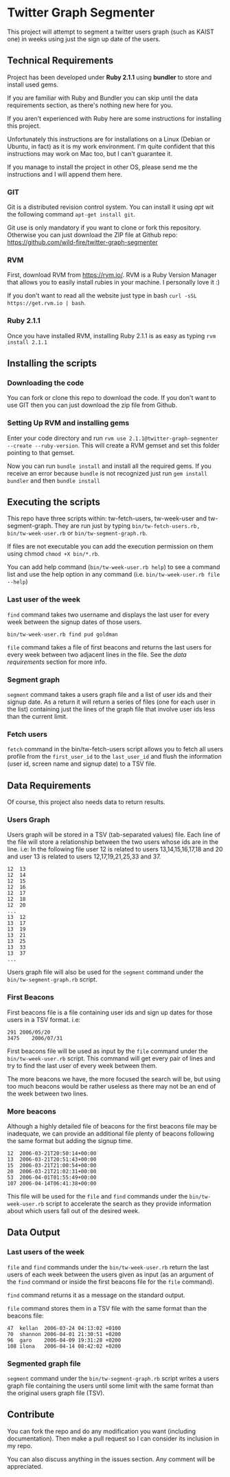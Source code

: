 Twitter Graph Segmenter
=======================

This project will attempt to segment a twitter users graph (such as KAIST one) in weeks using just the sign up date of the users.

## Technical Requirements

Project has been developed under **Ruby 2.1.1** using **bundler** to store and install used gems.

If you are familiar with Ruby and Bundler you can skip until the data requirements section, as there's nothing new here for you.

If you aren't experienced with Ruby here are some instructions for installing this project.

Unfortunately this instructions are for installations on a Linux (Debian or Ubuntu, in fact) as it is my work environment. I'm quite confident that this instructions may work on Mac too, but I can't guarantee it.

If you manage to install the project in other OS, please send me the instructions and I will append them here.

### GIT

Git is a distributed revision control system. You can install it using *apt* wit the following command `apt-get install git`.

Git use is only mandatory if you want to clone or fork this repository. Otherwise you can just download the ZIP file at Github repo: https://github.com/wild-fire/twitter-graph-segmenter

### RVM

First, download RVM from https://rvm.io/. RVM is a Ruby Version Manager that allows you to easily install rubies in your machine. I personally love it :)

If you don't want to read all the website just type in bash `curl -sSL https://get.rvm.io | bash`.

### Ruby 2.1.1

Once you have installed RVM, installing Ruby 2.1.1 is as easy as typing `rvm install 2.1.1`

## Installing the scripts

### Downloading the code

You can fork or clone this repo to download the code. If you don't want to use GIT then you can just download the zip file from Github.

### Setting Up RVM and installing gems

Enter your code directory and run `rvm use 2.1.1@twitter-graph-segmenter --create --ruby-version`. This will create a RVM gemset and set this folder pointing to that gemset.

Now you can run `bundle install` and install all the required gems. If you receive an error because `bundle` is not recognized just run `gem install bundler` and then `bundle install`

## Executing the scripts

This repo have three scripts within: tw-fetch-users, tw-week-user and tw-segment-graph. They are run just by typing `bin/tw-fetch-users.rb, bin/tw-week-user.rb` or `bin/tw-segment-graph.rb`.

If files are not executable you can add the execution permission on them using chmod `chmod +X bin/*.rb`.

You can add help command (`bin/tw-week-user.rb help`) to see a command list and use the help option in any command (i.e. `bin/tw-week-user.rb file --help`)

### Last user of the week

`find` command takes two username and displays the last user for every week between the signup dates of those users.

`bin/tw-week-user.rb find pud goldman`

`file` command takes a file of first beacons and returns the last users for every week between two adjacent lines in the file. See the *data requirements* section for more info.

### Segment graph

`segment` command takes a users graph file and a list of user ids and their signup date. As a return it will return a series of files (one for each user in the list) containing just the lines of the graph file that involve user ids less than the current limit.

### Fetch users

`fetch` command in the bin/tw-fetch-users script allows you to fetch all users profile from the `first_user_id` to the `last_user_id` and flush the information (user id, screen name and signup date) to a TSV file.

## Data Requirements

Of course, this project also needs data to return results.

### Users Graph

Users graph will be stored in a TSV (tab-separated values) file. Each line of the file will store a relationship between the two users whose ids are in the line. i.e: In the following file user 12 is related to users 13,14,15,16,17,18 and 20 and user 13 is related to users 12,17,19,21,25,33 and 37.

```tsv
12	13
12	14
12	15
12	16
12	17
12	18
12	20
...
13	12
13	17
13	19
13	21
13	25
13	33
13	37
...
```

Users graph file will also be used for the `segment` command under the `bin/tw-segment-graph.rb` script.

### First Beacons

First beacons file is a file containing user ids and sign up dates for those users in a TSV format. i.e:


```tsv
291	2006/05/20
3475	2006/07/31
```

First beacons file will be used as input by the `file` command under the `bin/tw-week-user.rb` script. This command will get every pair of lines and try to find the last user of every week between them.

The more beacons we have, the more focused the search will be, but using too much beacons would be rather useless as there may not be an end of the week between two lines.

### More beacons

Although a highly detailed file of beacons for the first beacons file may be inadequate, we can provide an additional file plenty of beacons following the same format but adding the signup time.

```
12	2006-03-21T20:50:14+00:00
13	2006-03-21T20:51:43+00:00
15	2006-03-21T21:00:54+00:00
20	2006-03-21T21:02:31+00:00
53	2006-04-01T01:55:49+00:00
107	2006-04-14T06:41:38+00:00
```

This file will be used for the `file` and `find` commands under the `bin/tw-week-user.rb` script to accelerate the search as they provide information about which users fall out of the desired week.

## Data Output

### Last users of the week

`file` and `find` commands under the `bin/tw-week-user.rb` return the last users of each week between the users given as input (as an argument of the `find` command or inside the first beacons file for the `file` command).

`find` command returns it as a message on the standard output.

`file` command stores them in a TSV file with the same format than the beacons file:

```
47	kellan	2006-03-24 04:13:02 +0100
70	shannon	2006-04-01 21:30:51 +0200
96	garo	2006-04-09 19:31:28 +0200
108	ilona	2006-04-14 08:42:02 +0200
```

### Segmented graph file

`segment` command under the `bin/tw-segment-graph.rb` script writes a users graph file containing the users until some limit with the same format than the original users graph file (TSV).

## Contribute

You can fork the repo and do any modification you want (including documentation). Then make a pull request so I can consider its inclusion in my repo.

You can also discuss anything in the issues section. Any comment will be appreciated.
